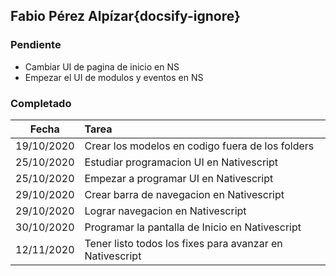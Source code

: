 ## Fabio Pérez Alpízar{docsify-ignore}

### Pendiente

* Cambiar UI de pagina de inicio en NS
* Empezar el UI de modulos y eventos en NS

### Completado

| Fecha | Tarea | 
| :---: | :--- |
| 19/10/2020 | Crear los modelos en codigo fuera de los folders |
| 25/10/2020 | Estudiar programacion UI en Nativescript |
| 25/10/2020 | Empezar a programar UI en Nativescript |
| 29/10/2020 | Crear barra de navegacion en Nativescript |
| 29/10/2020 | Lograr navegacion en Nativescript |
| 30/10/2020 | Programar la pantalla de Inicio en Nativescript |
| 12/11/2020 | Tener listo todos los fixes para avanzar en Nativescript |